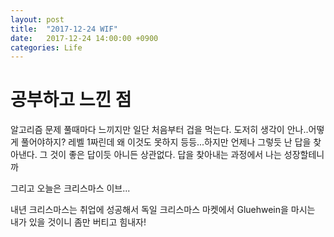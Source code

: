 ```yaml
---
layout: post
title:  "2017-12-24 WIF"
date:   2017-12-24 14:00:00 +0900
categories: Life
---
```


# 공부하고 느낀 점

알고리즘 문제 풀때마다 느끼지만 일단 처음부터 겁을 먹는다. 도저히 생각이 안나..어떻게 풀어야하지? 레벨 1짜린데 왜 이것도 못하지 등등...하지만 언제나 그렇듯 난 답을 찾아낸다. 그 것이 좋은 답이듯 아니든 상관없다. 답을 찾아내는 과정에서 나는 성장할테니까

그리고 오늘은 크리스마스 이브...

내년 크리스마스는 취업에 성공해서 독일 크리스마스 마켓에서 Gluehwein을 마시는 내가 있을 것이니
좀만 버티고 힘내자!
